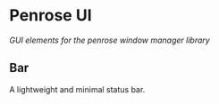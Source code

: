 # Penrose UI

_GUI elements for the penrose window manager library_

## Bar
A lightweight and minimal status bar.
